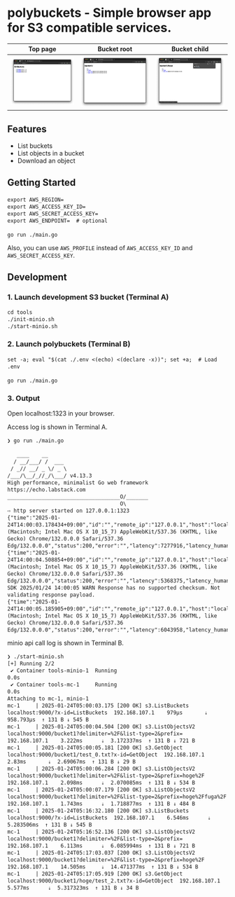 # polybuckets - Simple browser app for S3 compatible services.

| Top page | Bucket root | Bucket child |
|:--------:|:-----------:|:------------:|
|![](./images/top-page.png) | ![](./images/bucket-root.png) | ![](./images/bucket-child.png) |

## Features
- List buckets
- List objects in a bucket
- Download an object

## Getting Started

```console
export AWS_REGION=
export AWS_ACCESS_KEY_ID=
export AWS_SECRET_ACCESS_KEY=
export AWS_ENDPOINT=  # optional

go run ./main.go
```

Also, you can use `AWS_PROFILE` instead of `AWS_ACCESS_KEY_ID` and `AWS_SECRET_ACCESS_KEY`.

## Development

### 1. Launch development S3 bucket (Terminal A)

```console
cd tools
./init-minio.sh
./start-minio.sh
```

### 2. Launch polybuckets (Terminal B)

```console
set -a; eval "$(cat ./.env <(echo) <(declare -x))"; set +a;  # Load .env

go run ./main.go
```

### 3. Output

Open localhost:1323 in your browser.

Access log is shown in Terminal A.

```console
❯ go run ./main.go

   ____    __
  / __/___/ /  ___
 / _// __/ _ \/ _ \
/___/\__/_//_/\___/ v4.13.3
High performance, minimalist Go web framework
https://echo.labstack.com
____________________________________O/_______
                                    O\
⇨ http server started on 127.0.0.1:1323
{"time":"2025-01-24T14:00:03.178434+09:00","id":"","remote_ip":"127.0.0.1","host":"localhost:1323","method":"GET","uri":"/","user_agent":"Mozilla/5.0 (Macintosh; Intel Mac OS X 10_15_7) AppleWebKit/537.36 (KHTML, like Gecko) Chrome/132.0.0.0 Safari/537.36 Edg/132.0.0.0","status":200,"error":"","latency":7277916,"latency_human":"7.277916ms","bytes_in":0,"bytes_out":531}
{"time":"2025-01-24T14:00:04.508854+09:00","id":"","remote_ip":"127.0.0.1","host":"localhost:1323","method":"GET","uri":"/bucket1/","user_agent":"Mozilla/5.0 (Macintosh; Intel Mac OS X 10_15_7) AppleWebKit/537.36 (KHTML, like Gecko) Chrome/132.0.0.0 Safari/537.36 Edg/132.0.0.0","status":200,"error":"","latency":5368375,"latency_human":"5.368375ms","bytes_in":0,"bytes_out":771}
SDK 2025/01/24 14:00:05 WARN Response has no supported checksum. Not validating response payload.
{"time":"2025-01-24T14:00:05.185905+09:00","id":"","remote_ip":"127.0.0.1","host":"localhost:1323","method":"GET","uri":"/download/bucket1/test_0.txt","user_agent":"Mozilla/5.0 (Macintosh; Intel Mac OS X 10_15_7) AppleWebKit/537.36 (KHTML, like Gecko) Chrome/132.0.0.0 Safari/537.36 Edg/132.0.0.0","status":200,"error":"","latency":6043958,"latency_human":"6.043958ms","bytes_in":0,"bytes_out":0}
```

minio api call log is shown in Terminal B.

```console
❯ ./start-minio.sh
[+] Running 2/2
 ✔ Container tools-minio-1  Running                                                                                                                                                                     0.0s
 ✔ Container tools-mc-1     Running                                                                                                                                                                     0.0s
Attaching to mc-1, minio-1
mc-1     | 2025-01-24T05:00:03.175 [200 OK] s3.ListBuckets localhost:9000/?x-id=ListBuckets  192.168.107.1    979µs       ⇣  958.793µs  ↑ 131 B ↓ 545 B
mc-1     | 2025-01-24T05:00:04.504 [200 OK] s3.ListObjectsV2 localhost:9000/bucket1?delimiter=%2F&list-type=2&prefix=  192.168.107.1    3.222ms      ⇣  3.172337ms  ↑ 131 B ↓ 721 B
mc-1     | 2025-01-24T05:00:05.181 [200 OK] s3.GetObject localhost:9000/bucket1/test_0.txt?x-id=GetObject  192.168.107.1    2.83ms       ⇣  2.69067ms  ↑ 131 B ↓ 29 B
mc-1     | 2025-01-24T05:00:06.284 [200 OK] s3.ListObjectsV2 localhost:9000/bucket1?delimiter=%2F&list-type=2&prefix=hoge%2F  192.168.107.1    2.098ms      ⇣  2.070085ms  ↑ 131 B ↓ 534 B
mc-1     | 2025-01-24T05:00:07.179 [200 OK] s3.ListObjectsV2 localhost:9000/bucket1?delimiter=%2F&list-type=2&prefix=hoge%2Ffuga%2F  192.168.107.1    1.743ms      ⇣  1.718877ms  ↑ 131 B ↓ 484 B
mc-1     | 2025-01-24T05:16:32.180 [200 OK] s3.ListBuckets localhost:9000/?x-id=ListBuckets  192.168.107.1    6.546ms      ⇣  5.283506ms  ↑ 131 B ↓ 545 B
mc-1     | 2025-01-24T05:16:52.136 [200 OK] s3.ListObjectsV2 localhost:9000/bucket1?delimiter=%2F&list-type=2&prefix=  192.168.107.1    6.113ms      ⇣  6.085994ms  ↑ 131 B ↓ 721 B
mc-1     | 2025-01-24T05:17:03.037 [200 OK] s3.ListObjectsV2 localhost:9000/bucket1?delimiter=%2F&list-type=2&prefix=hoge%2F  192.168.107.1    14.505ms     ⇣  14.471377ms  ↑ 131 B ↓ 534 B
mc-1     | 2025-01-24T05:17:05.919 [200 OK] s3.GetObject localhost:9000/bucket1/hoge/test_2.txt?x-id=GetObject  192.168.107.1    5.577ms      ⇣  5.317323ms  ↑ 131 B ↓ 34 B
```
